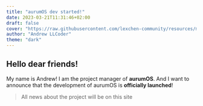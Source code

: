 ```yaml
---
title: "aurumOS dev started!"
date: 2023-03-21T11:31:46+02:00
draft: false
cover: "https://raw.githubusercontent.com/lexchen-community/resources/main/screenzy-1680372230387.png"
author: "Andrew LLCoder"
theme: "dark"
---
```




## **Hello dear friends!** 
My name is Andrew! I am the project manager of **aurumOS**. And I want to announce that the development of aurumOS is **officially launched**! 

>All news about the project will be on this site
